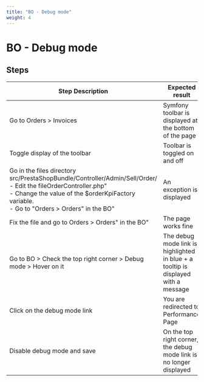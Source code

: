 ```yaml
---
title: "BO - Debug mode"
weight: 4
---
```


# BO - Debug mode
## Steps
| Step Description | Expected result |
| ----- | ----- |
| Go to Orders > Invoices | Symfony toolbar is displayed at the bottom of the page |
| Toggle display of the toolbar | Toolbar is toggled on and off |
| Go in the files directory src/PrestaShopBundle/Controller/Admin/Sell/Order/<br>- Edit the fileOrderController.php" <br>- Change the value of the $orderKpiFactory variable. <br>- Go to "Orders > Orders" in the BO" | An exception is displayed |
| Fix the file and go to Orders > Orders" in the BO" | The page works fine |
| Go to BO > Check the top right corner > Debug mode > Hover on it | The debug mode link is highlighted in blue + a tooltip is displayed with a message |
| Click on the debug mode link | You are redirected to Performance Page |
| Disable debug mode and save | On the top right corner, the debug mode link is no longer displayed |
